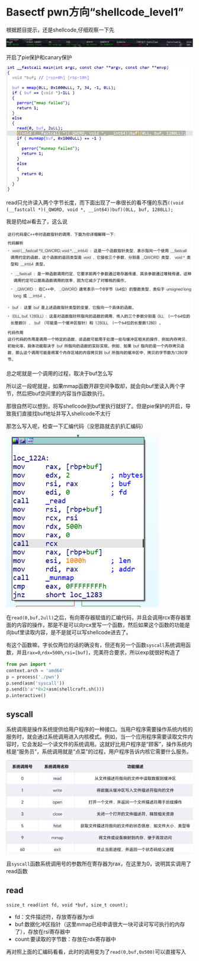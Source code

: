 # Basectf pwn方向“shellcode_level1”

根据题目提示，还是shellcode,仔细观察一下先

![alt text](image-5.png)

开启了pie保护和canary保护

![alt text](image-6.png)

read只允许读入两个字节长度，而下面出现了一串很长的看不懂的东西`((void (__fastcall *)(_QWORD, void *, __int64))buf)(0LL, buf, 1280LL);`

我是扔给ai看去了，这么说

![alt text](image.png)

总之呢就是一个调用的过程，取决于buf怎么写

所以这一段呢就是，如果mmap函数开辟空间争取却，就会向buf里读入两个字节，然后把buf空间里的内容当作函数执行。

那很自然可以想到，将写shellcode到buf里执行就好了。但是pie保护的开启，导致我们直接找buf地址并写入shellcode不太行

那怎么写入呢，检查一下汇编代码（没思路就去扒扒汇编码）

![alt text](image-1.png)

在`read(0,buf,2ull)`之后，有向寄存器赋值的汇编代码，并且会调用rcx寄存器里面的内容的操作，那是不是可以向rcx里写一个函数，然后如果这个函数的功能是向buf里读取内容，是不是就可以写shellcode进去了。

有这个函数嘛，字长仅两位的话的确没有，但还有另一个函数`syscall`系统调用函数，并且`rax=0`,`rdx=500h`,`rsi=[buf]`，完美符合要求，所以exp就很好构造了

```python
from pwn import *
context.arch = 'amd64'
p = process('./pwn')
p.send(asm('syscall'))
p.send(b'a'*0x2+asm(shellcraft.sh()))
p.interactive()
```

## syscall

系统调用是操作系统提供给用户程序的一种接口。当用户程序需要操作系统内核的服务时，就会通过系统调用进入内核模式。例如，当一个应用程序需要读取文件内容时，它会发起一个读文件的系统调用。这就好比用户程序是“顾客”，操作系统内核是“服务员”，系统调用就是“点菜”的过程，用户程序告诉内核它需要什么服务。

![alt text](image-2.png)

且`syscall`函数系统调用号的参数所在寄存器为rax，在这里为0，说明其实调用了read函数

## read

`ssize_t read(int fd, void *buf, size_t count);`

- fd：文件描述符，存放寄存器为rdi
- buf:数据化冲区指针（这里mmap已经申请很大一块可读可写可执行的内存了），存放在rsi寄存器中
- count:要读取的字节数：存放在rdx寄存器中

再对照上面的汇编码看看，此时的调用变为了`read(0,buf,0x500)`可以直接写入